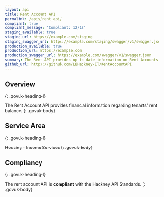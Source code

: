 ```yaml
---
layout: api
title: Rent Account API
permalink: /apis/rent_api/
compliant: true
compliant_message: 'Compliant: 12/12'
staging_available: true
staging_url: https://example.com/staging
staging_swagger_url: https://example.com/staging/swagger/v1/swagger.json
production_available: true
production_url: https://example.com
production_swagger_url: https://example.com/swagger/v1/swagger.json
summary: The Rent API provides up to date information on Rent Accounts.
github_url: https://github.com/LBHackney-IT/RentAccountAPI
---
```


## Overview
{: .govuk-heading-l}

The Rent Account API provides financial information regarding tenants' rent balance.
{: .govuk-body}

## Service Area
{: .govuk-heading-l}

Housing - Income Services
{: .govuk-body}

## Compliancy
{: .govuk-heading-l}

The rent account API is **compliant** with the Hackney API Standards.
{: .govuk-body}
